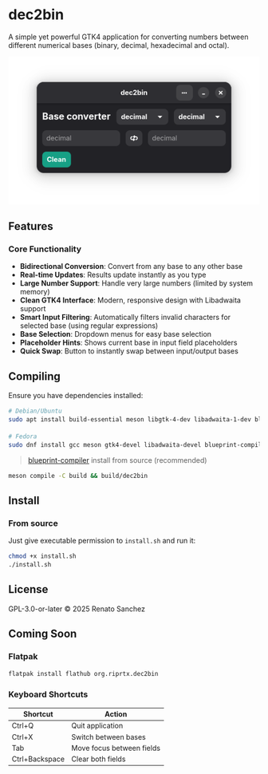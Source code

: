 # dec2bin
A simple yet powerful GTK4 application for converting numbers between different numerical bases (binary, decimal, hexadecimal and octal).

![dec2bin preview image](preview.png)

## Features

### Core Functionality
- **Bidirectional Conversion**: Convert from any base to any other base
- **Real-time Updates**: Results update instantly as you type
- **Large Number Support**: Handle very large numbers (limited by system memory)
- **Clean GTK4 Interface**: Modern, responsive design with Libadwaita support
- **Smart Input Filtering**: Automatically filters invalid characters for selected base (using regular expressions)
- **Base Selection**: Dropdown menus for easy base selection
- **Placeholder Hints**: Shows current base in input field placeholders
- **Quick Swap**: Button to instantly swap between input/output bases

## Compiling
Ensure you have dependencies installed:

```bash
# Debian/Ubuntu
sudo apt install build-essential meson libgtk-4-dev libadwaita-1-dev blueprint-compiler

# Fedora
sudo dnf install gcc meson gtk4-devel libadwaita-devel blueprint-compiler
```

> [blueprint-compiler](https://gnome.pages.gitlab.gnome.org/blueprint-compiler/) install from source (recommended)


```bash
meson compile -C build && build/dec2bin                                                
```

## Install

### From source 
Just give executable permission to `install.sh` and run it:

```bash
chmod +x install.sh
./install.sh
```

## License

GPL-3.0-or-later © 2025 Renato Sanchez

## Coming Soon

### Flatpak 
```bash
flatpak install flathub org.riprtx.dec2bin
```

### Keyboard Shortcuts

| Shortcut       | Action                     |
|----------------|----------------------------|
| Ctrl+Q         | Quit application           |
| Ctrl+X         | Switch between bases       |
| Tab            | Move focus between fields  |
| Ctrl+Backspace | Clear both fields          |
